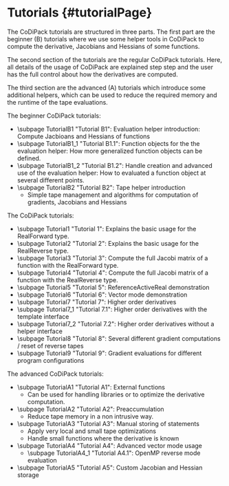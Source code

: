 Tutorials {#tutorialPage}
=======

The CoDiPack tutorials are structured in three parts. The first part are the beginner (B) tutorials where we use some
helper tools in CoDiPack to compute the derivative, Jacobians and Hessians of some functions.

The second section of the tutorials are the regular CoDiPack tutorials. Here, all details of the usage of CoDiPack are
explained step step and the user has the full control about how the derivatives are computed.

The third section are the advanced (A) tutorials which introduce some additional helpers, which can be used to reduce
the required memory and the runtime of the tape evaluations.

The beginner CoDiPack tutorials:
  - \subpage TutorialB1 "Tutorial B1": Evaluation helper introduction: Compute Jacbioans and Hessians of functions
   - \subpage TutorialB1_1 "Tutorial B1.1": Function objects for the the evaluation helper: How more generalized function objects can be defined.
   - \subpage TutorialB1_2 "Tutorial B1.2": Handle creation and advanced use of the evaluation helper: How to evaluated a function object at several different points.
  - \subpage TutorialB2 "Tutorial B2": Tape helper introduction
    - Simple tape management and algorithms for computation of gradients, Jacobians and Hessians

The CoDiPack tutorials:
  - \subpage Tutorial1 "Tutorial 1": Explains the basic usage for the RealForward type.
  - \subpage Tutorial2 "Tutorial 2": Explains the basic usage for the RealReverse type.
  - \subpage Tutorial3 "Tutorial 3": Compute the full Jacobi matrix of a function with the RealForward type.
  - \subpage Tutorial4 "Tutorial 4": Compute the full Jacobi matrix of a function with the RealReverse type.
  - \subpage Tutorial5 "Tutorial 5": ReferenceActiveReal demonstration
  - \subpage Tutorial6 "Tutorial 6": Vector mode demonstration
  - \subpage Tutorial7 "Tutorial 7": Higher order derivatives
   - \subpage Tutorial7_1 "Tutorial 7.1": Higher order derivatives with the template interface
   - \subpage Tutorial7_2 "Tutorial 7.2": Higher order derivatives without a helper interface
  - \subpage Tutorial8 "Tutorial 8": Several different gradient computations / reset of reverse tapes
  - \subpage Tutorial9 "Tutorial 9": Gradient evaluations for different program configurations

The advanced CoDiPack tutorials:
  - \subpage TutorialA1 "Tutorial A1": External functions
    - Can be used for handling libraries or to optimize the derivative computation.
  - \subpage TutorialA2 "Tutorial A2": Preaccumulation
    - Reduce tape memory in a non intrusive way.
  - \subpage TutorialA3 "Tutorial A3": Manual storing of statements
    - Apply very local and small tape optimizations
    - Handle small functions where the derivative is known
  - \subpage TutorialA4 "Tutorial A4": Advanced vector mode usage
    - \subpage TutorialA4_1 "Tutorial A4.1": OpenMP reverse mode evaluation
  - \subpage TutorialA5 "Tutorial A5": Custom Jacobian and Hessian storage
